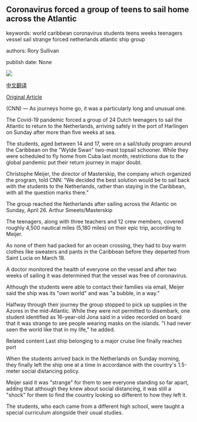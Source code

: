## Coronavirus forced a group of teens to sail home across the Atlantic

keywords: world caribbean coronavirus students teens weeks teenagers vessel sail strange forced netherlands atlantic ship group

authors: Rory Sullivan

publish date: None

![](https://cdn.cnn.com/cnnnext/dam/assets/200427065405-02-coronavirus-dutch-teens-cross-atlantic-super-tease.jpg)

[中文翻译](Coronavirus%20forced%20a%20group%20of%20teens%20to%20sail%20home%20across%20the%20Atlantic_zh.md)

[Original Article](https://edition.cnn.com/travel/article/dutch-teens-wylde-swan-atlantic-crossing-coronavirus-scli-intl/index.html)

(CNN) — As journeys home go, it was a particularly long and unusual one.

The Covid-19 pandemic forced a group of 24 Dutch teenagers to sail the Atlantic to return to the Netherlands, arriving safely in the port of Harlingen on Sunday after more than five weeks at sea.

The students, aged between 14 and 17, were on a sail/study program around the Caribbean on the "Wylde Swan" two-mast topsail schooner. While they were scheduled to fly home from Cuba last month, restrictions due to the global pandemic put their return journey in major doubt.

Christophe Meijer, the director of Masterskip, the company which organized the program, told CNN: "We decided the best solution would be to sail back with the students to the Netherlands, rather than staying in the Caribbean, with all the question marks there."

The group reached the Netherlands after sailing across the Atlantic on Sunday, April 26. Arthur Smeets/Masterskip

The teenagers, along with three teachers and 12 crew members, covered roughly 4,500 nautical miles (5,180 miles) on their epic trip, according to Meijer.

As none of them had packed for an ocean crossing, they had to buy warm clothes like sweaters and pants in the Caribbean before they departed from Saint Lucia on March 18.

A doctor monitored the health of everyone on the vessel and after two weeks of sailing it was determined that the vessel was free of coronavirus.

Although the students were able to contact their families via email, Meijer said the ship was its "own world" and was "a bubble, in a way."

Halfway through their journey the group stopped to pick up supplies in the Azores in the mid-Atlantic. While they were not permitted to disembark, one student identified as 16-year-old Jona said in a video recorded on board that it was strange to see people wearing masks on the islands. "I had never seen the world like that in my life," he added.

Related content Last ship belonging to a major cruise line finally reaches port

When the students arrived back in the Netherlands on Sunday morning, they finally left the ship one at a time in accordance with the country's 1.5-meter social distancing policy.

Meijer said it was "strange" for them to see everyone standing so far apart, adding that although they knew about social distancing, it was still a "shock" for them to find the country looking so different to how they left it.

The students, who each came from a different high school, were taught a special curriculum alongside their usual studies.